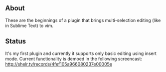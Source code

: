 ## About

These are the beginnings of a plugin that brings multi-selection editing (like in Sublime Text) to vim.

## Status

It's my first plugin and currently it supports only basic editing using insert mode. Current functionality is demoed in the following screencast: http://shelr.tv/records/4fef105a966080237e00005e
